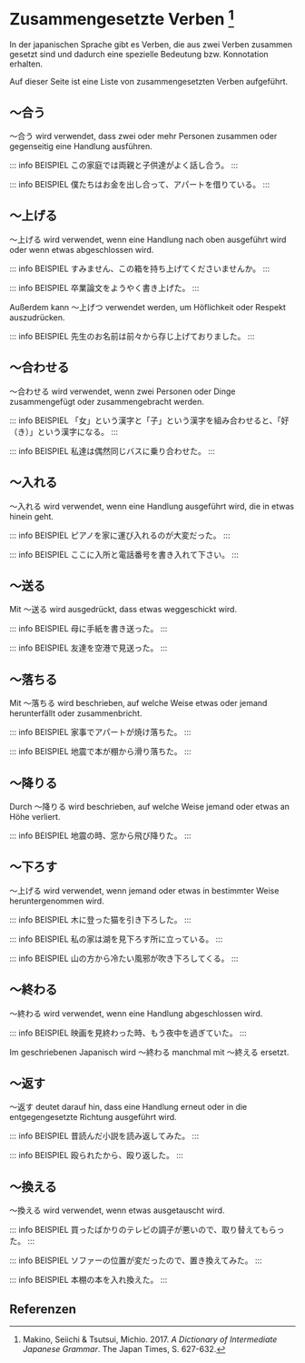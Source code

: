 ---
---

# Zusammengesetzte Verben [^1]

In der japanischen Sprache gibt es Verben, die aus zwei Verben zusammen gesetzt sind und dadurch eine spezielle Bedeutung bzw. Konnotation erhalten.

Auf dieser Seite ist eine Liste von zusammengesetzten Verben aufgeführt.

## 〜合う

〜合う wird verwendet, dass zwei oder mehr Personen zusammen oder gegenseitig eine Handlung ausführen.

::: info BEISPIEL
この家庭では両親と子供達がよく話し合う。
:::

::: info BEISPIEL
僕たちはお金を出し合って、アパートを借りている。
:::

## 〜上げる

〜上げる wird verwendet, wenn eine Handlung nach oben ausgeführt wird oder wenn etwas abgeschlossen wird.

::: info BEISPIEL
すみません、この箱を持ち上げてくださいませんか。
:::

::: info BEISPIEL
卒業論文をようやく書き上げた。
:::

Außerdem kann 〜上げつ verwendet werden, um Höflichkeit oder Respekt auszudrücken.

::: info BEISPIEL
先生のお名前は前々から存じ上げておりました。
:::

## 〜合わせる

〜合わせる wird verwendet, wenn zwei Personen oder Dinge zusammengefügt oder zusammengebracht werden.

::: info BEISPIEL
「女」という漢字と「子」という漢字を組み合わせると、「好（き）」という漢字になる。
:::

::: info BEISPIEL
私達は偶然同じバスに乗り合わせた。
:::

## 〜入れる

〜入れる wird verwendet, wenn eine Handlung ausgeführt wird, die in etwas hinein geht.

::: info BEISPIEL
ピアノを家に運び入れるのが大変だった。
:::

::: info BEISPIEL
ここに入所と電話番号を書き入れて下さい。
:::

## 〜送る

Mit 〜送る wird ausgedrückt, dass etwas weggeschickt wird.

::: info BEISPIEL
母に手紙を書き送った。
:::

::: info BEISPIEL
友達を空港で見送った。
:::

## 〜落ちる

Mit 〜落ちる wird beschrieben, auf welche Weise etwas oder jemand herunterfällt oder zusammenbricht.

::: info BEISPIEL
家事でアパートが焼け落ちた。
:::

::: info BEISPIEL
地震で本が棚から滑り落ちた。
:::

## 〜降りる

Durch 〜降りる wird beschrieben, auf welche Weise jemand oder etwas an Höhe verliert.

::: info BEISPIEL
地震の時、窓から飛び降りた。
:::

## 〜下ろす

〜上げる wird verwendet, wenn jemand oder etwas in bestimmter Weise heruntergenommen wird.

::: info BEISPIEL
木に登った猫を引き下ろした。
:::

::: info BEISPIEL
私の家は湖を見下ろす所に立っている。
:::

::: info BEISPIEL
山の方から冷たい風邪が吹き下ろしてくる。
:::

## 〜終わる

〜終わる wird verwendet, wenn eine Handlung abgeschlossen wird.

::: info BEISPIEL
映画を見終わった時、もう夜中を過ぎていた。
:::

Im geschriebenen Japanisch wird 〜終わる manchmal mit 〜終える ersetzt.

## 〜返す

〜返す deutet darauf hin, dass eine Handlung erneut oder in die entgegengesetzte Richtung ausgeführt wird.

::: info BEISPIEL
昔読んだ小説を読み返してみた。
:::

::: info BEISPIEL
殴られたから、殴り返した。
:::

## 〜換える

〜換える wird verwendet, wenn etwas ausgetauscht wird.

::: info BEISPIEL
買ったばかりのテレビの調子が悪いので、取り替えてもらった。
:::

::: info BEISPIEL
ソファーの位置が変だったので、置き換えてみた。
:::

::: info BEISPIEL
本棚の本を入れ換えた。
:::

## Referenzen

[^1]: Makino, Seiichi & Tsutsui, Michio. 2017. *A Dictionary of Intermediate Japanese Grammar*. The Japan Times, S. 627-632.
